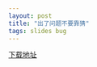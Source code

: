 ```yaml
---
layout: post
title: "出了问题不要靠猜"
tags: slides bug
---
```


[下载地址](https://speakerd.s3.amazonaws.com/presentations/e8f10b60ff1001307f5102cc722bab58/%E5%87%BA%E4%BA%86%E9%97%AE%E9%A2%98%E4%B8%8D%E8%A6%81%E9%9D%A0%E7%8C%9C.pdf)

<script async="async" class="speakerdeck-embed" data-id="e8f10b60ff1001307f5102cc722bab58" data-ratio="1.2994923857868" src="//speakerdeck.com/assets/embed.js"></script>
